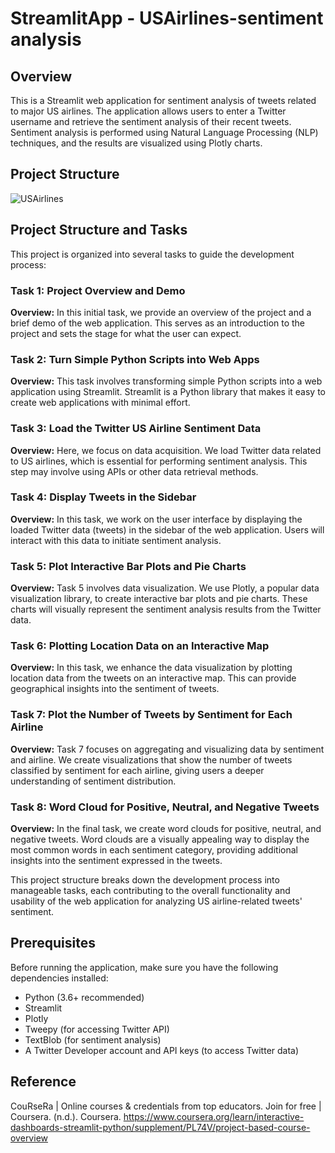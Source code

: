 # StreamlitApp - USAirlines-sentiment analysis

## Overview
This is a Streamlit web application for sentiment analysis of tweets related to major US airlines. The application allows users to enter a Twitter username and retrieve the sentiment analysis of their recent tweets. Sentiment analysis is performed using Natural Language Processing (NLP) techniques, and the results are visualized using Plotly charts.

## Project Structure
![USAirlines](https://user-images.githubusercontent.com/1234567/INSERT_IMAGE_URL_HERE)

## Project Structure and Tasks

This project is organized into several tasks to guide the development process:

### Task 1: Project Overview and Demo

**Overview:** In this initial task, we provide an overview of the project and a brief demo of the web application. This serves as an introduction to the project and sets the stage for what the user can expect.

### Task 2: Turn Simple Python Scripts into Web Apps

**Overview:** This task involves transforming simple Python scripts into a web application using Streamlit. Streamlit is a Python library that makes it easy to create web applications with minimal effort.

### Task 3: Load the Twitter US Airline Sentiment Data

**Overview:** Here, we focus on data acquisition. We load Twitter data related to US airlines, which is essential for performing sentiment analysis. This step may involve using APIs or other data retrieval methods.

### Task 4: Display Tweets in the Sidebar

**Overview:** In this task, we work on the user interface by displaying the loaded Twitter data (tweets) in the sidebar of the web application. Users will interact with this data to initiate sentiment analysis.

### Task 5: Plot Interactive Bar Plots and Pie Charts

**Overview:** Task 5 involves data visualization. We use Plotly, a popular data visualization library, to create interactive bar plots and pie charts. These charts will visually represent the sentiment analysis results from the Twitter data.

### Task 6: Plotting Location Data on an Interactive Map

**Overview:** In this task, we enhance the data visualization by plotting location data from the tweets on an interactive map. This can provide geographical insights into the sentiment of tweets.

### Task 7: Plot the Number of Tweets by Sentiment for Each Airline

**Overview:** Task 7 focuses on aggregating and visualizing data by sentiment and airline. We create visualizations that show the number of tweets classified by sentiment for each airline, giving users a deeper understanding of sentiment distribution.

### Task 8: Word Cloud for Positive, Neutral, and Negative Tweets

**Overview:** In the final task, we create word clouds for positive, neutral, and negative tweets. Word clouds are a visually appealing way to display the most common words in each sentiment category, providing additional insights into the sentiment expressed in the tweets.

This project structure breaks down the development process into manageable tasks, each contributing to the overall functionality and usability of the web application for analyzing US airline-related tweets' sentiment.

## Prerequisites

Before running the application, make sure you have the following dependencies installed:

- Python (3.6+ recommended)
- Streamlit
- Plotly
- Tweepy (for accessing Twitter API)
- TextBlob (for sentiment analysis)
- A Twitter Developer account and API keys (to access Twitter data)

## Reference
CouRseRa | Online courses & credentials from top educators. Join for free | Coursera. (n.d.). Coursera. https://www.coursera.org/learn/interactive-dashboards-streamlit-python/supplement/PL74V/project-based-course-overview

 

